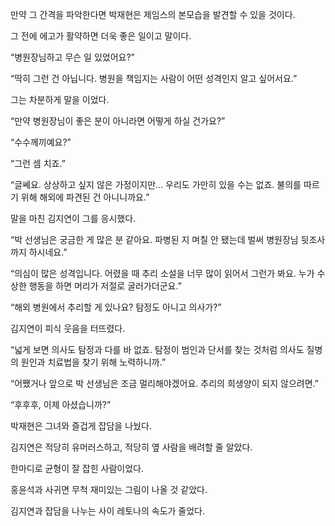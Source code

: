 만약 그 간격을 파악한다면 박재현은 제임스의 본모습을 발견할 수 있을 것이다.

그 전에 에고가 활약하면 더욱 좋은 일이고 말이다.

“병원장님하고 무슨 일 있었어요?”

“딱히 그런 건 아닙니다. 병원을 책임지는 사람이 어떤 성격인지 알고 싶어서요.”

그는 차분하게 말을 이었다.

“만약 병원장님이 좋은 분이 아니라면 어떻게 하실 건가요?”

“수수께끼예요?”

“그런 셈 치죠.”

“글쎄요. 상상하고 싶지 않은 가정이지만… 우리도 가만히 있을 수는 없죠. 불의를 따르기 위해 해외에 파견된 건 아니니까요.”

말을 마친 김지연이 그를 응시했다.

“박 선생님은 궁금한 게 많은 분 같아요. 파병된 지 며칠 안 됐는데 벌써 병원장님 뒷조사까지 하시네요.”

“의심이 많은 성격입니다. 어렸을 때 추리 소설을 너무 많이 읽어서 그런가 봐요. 누가 수상한 행동을 하면 머리가 저절로 굴러가더군요.”

“해외 병원에서 추리할 게 있나요? 탐정도 아니고 의사가?”

김지연이 피식 웃음을 터뜨렸다.

“넓게 보면 의사도 탐정과 다를 바 없죠. 탐정이 범인과 단서를 찾는 것처럼 의사도 질병의 원인과 치료법을 찾기 위해 노력하니까.”

“어쨌거나 앞으로 박 선생님은 조금 멀리해야겠어요. 추리의 희생양이 되지 않으려면.”

“후후후, 이제 아셨습니까?”

박재현은 그녀와 즐겁게 잡담을 나눴다.

김지연은 적당히 유머러스하고, 적당히 옆 사람을 배려할 줄 알았다.

한마디로 균형이 잘 잡힌 사람이었다.

홍윤석과 사귀면 무척 재미있는 그림이 나올 것 같았다.

김지연과 잡담을 나누는 사이 레토나의 속도가 줄었다.